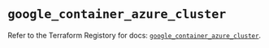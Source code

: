 # `google_container_azure_cluster`

Refer to the Terraform Registory for docs: [`google_container_azure_cluster`](https://registry.terraform.io/providers/hashicorp/google/4.66.0/docs/resources/container_azure_cluster).

